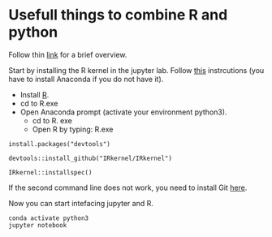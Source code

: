 # Usefull things to combine R and python

Follow thin [link](https://www.linkedin.com/pulse/interfacing-r-from-python-3-jupyter-notebook-jared-stufft/) for a brief overview.   

Start by installing the R kernel in the jupyter lab. Follow [this](https://richpauloo.github.io/2018-05-16-Installing-the-R-kernel-in-Jupyter-Lab/) instrcutions (you have to install Anaconda if you do not have it).  

- Install [R](https://cloud.r-project.org/).  
- cd to R.exe    
- Open Anaconda prompt (activate your environment python3).  
  - cd to R. exe
  - Open R by typing: R.exe  
 
 
```
install.packages("devtools")

devtools::install_github("IRkernel/IRkernel")

IRkernel::installspec()
```

If the second command line does not work, you need to install Git [here](https://git-scm.com/download/win).  

Now you can start intefacing jupyter and R.

```
conda activate python3
jupyter notebook
```

